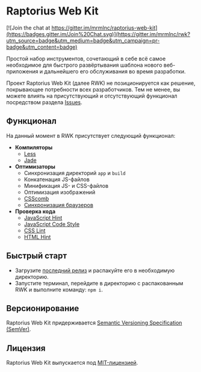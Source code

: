 # Raptorius Web Kit

[![Join the chat at https://gitter.im/mrmlnc/raptorius-web-kit](https://badges.gitter.im/Join%20Chat.svg)](https://gitter.im/mrmlnc/rwk?utm_source=badge&utm_medium=badge&utm_campaign=pr-badge&utm_content=badge)

Простой набор инструментов, сочетающий в себе всё самое необходимое для быстрого развёртывания шаблона нового веб-приложения и дальнейшего его обслуживания во время разработки.

Проект Raptorius Web Kit (далее RWK) не позиционируется как решение, покрывающее потребности всех разработчиков. Тем не менее, вы можете влиять на присутствующий и отсутствующий функционал посредством раздела [Issues](https://github.com/mrmlnc/raptorius-web-kit/issues).

## Функционал

На данный момент в RWK присутствует следующий функционал:

 * **Компиляторы**
   * [Less](http://lesscss.org/)
   * [Jade](http://jade-lang.com/)
 * **Оптимизаторы**
   * Синхронизация директорий `app` и `build`
   * Конкатенация JS-файлов
   * Минификация JS- и CSS-файлов
   * Оптимизация изображений
   * [CSScomb](http://csscomb.com/)
   * [Синхронизация браузеров](http://www.browsersync.io/)
 * **Проверка кода**
   * [JavaScript Hint](http://jshint.com/)
   * [JavaScript Code Style](http://jscs.info/)
   * [CSS Lint](http://csslint.net/)
   * [HTML Hint](http://htmlhint.com/)

## Быстрый старт

 * Загрузите [последний релиз](https://github.com/mrmlnc/raptorius-web-kit/releases) и распакуйте его в необходимую директорию.
 * Запустите терминал, перейдите в директорию с распакованным RWK и выполните команду: `npm i`.

## Версионирование 

Raptorius Web Kit придерживается [Semantic Versioning Specification (SemVer)](http://semver.org/lang/ru/).

## Лицензия

Raptorius Web Kit выпускается под [MIT-лицензией](LICENSE).
